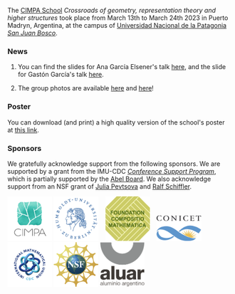 The [CIMPA School](https://www.cimpa.info/en/node/9) _Crossroads of geometry, representation theory and higher structures_ took place from March 13th to March 24th 2023 in Puerto Madryn, Argentina, at the campus of [Universidad Nacional de la Patagonia _San Juan Bosco_](https://madryn.unp.edu.ar/). 

### News

1. You can find the slides for Ana García Elsener's talk [here](slides-cimpa-age.pdf), and the 
slide for Gastón García's talk [here](slides-cimpa-gg.pdf).

1. The group photos are available [here](images/group-photo-2.JPG) and [here](images/group-photo-1.JPG)!

### Poster

You can download (and print) a high quality version of the school's poster at [this link](CIMPA23poster.pdf).

### Sponsors

We gratefully acknowledge support from the following sponsors. We are supported by a grant from the IMU-CDC [_Conference Support Program_](https://www.mathunion.org/cdc/grants/conference-support-program), which is partially supported by the [Abel Board](https://abelprize.no/node/154). We also acknowledge support from an NSF grant of [Julia Pevtsova](https://sites.math.washington.edu/~julia/) and [Ralf Schiffler](https://schiffler.math.uconn.edu/).



[<img src="images/CIMPA-logo.png" width="100" height="100">](https://www.cimpa.info)
[<img src="images/HU-logo.png" width="100" height="100">](https://www.hu-berlin.de/en)&nbsp;&nbsp;&nbsp;
[<img src="images/compositiologo.png" width="100" height="100">](https://compositio.nl/#foundation)&nbsp;&nbsp;&nbsp;
[<img src="images/conicet.png" width="100" height="57">](https://www.conicet.gov.ar/conicet-descripcion/) 
[<img src="images/IMU-CDC.png" width="100" height="100">](https://www.mathunion.org/cdc)
[<img src="images/NSF.svg" width="100" height="100">](https://www.nsf.gov/)
[<img src="images/logo-aluar.svg" width="100" height="100">](https://www.aluar.com.ar/)

